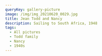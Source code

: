 ```yaml
---
queryKey: gallery-picture
image: /img/img_20210620_0029.jpg
title: Jean Todd and Nancy
description: Sailing to South Africa, 1948
tags:
  - All pictures
  - Todd family
  - Nancy
  - 1940s
---
```


